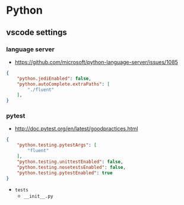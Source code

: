 # Python

## vscode settings

### language server

* https://github.com/microsoft/python-language-server/issues/1085

```json
{
    "python.jediEnabled": false,
    "python.autoComplete.extraPaths": [
        "./fluent"
    ],
}
```

### pytest

* http://doc.pytest.org/en/latest/goodpractices.html

```json
{
    "python.testing.pytestArgs": [
        "fluent"
    ],
    "python.testing.unittestEnabled": false,
    "python.testing.nosetestsEnabled": false,
    "python.testing.pytestEnabled": true
}
```

* ```tests```
  * ```__init__.py```
